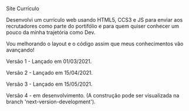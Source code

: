 Site Currículo

Desenvolvi um currículo web usando HTML5, CCS3 e JS para enviar aos recrutadores como parte do portifólio e para quem quiser conhecer um pouco da minha trajetória como Dev.

Vou melhorando o layout e o código assim que meus conhecimentos vão avançando!


Versão 1 - Lançado em 01/03/2021.


Versão 2 - Lançado em 15/04/2021.


Versão 3 - Lançado em 15/05/2021.


Versão 4 - em desenvolvimento. (A construção pode ser visualizada na branch 'next-version-development').
